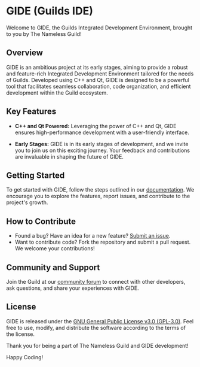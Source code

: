 # GIDE (Guilds IDE)

Welcome to GIDE, the Guilds Integrated Development Environment, brought to you by The Nameless Guild!

## Overview

GIDE is an ambitious project at its early stages, aiming to provide a robust and feature-rich Integrated Development Environment tailored for the needs of Guilds. Developed using C++ and Qt, GIDE is designed to be a powerful tool that facilitates seamless collaboration, code organization, and efficient development within the Guild ecosystem.

## Key Features

- **C++ and Qt Powered:** Leveraging the power of C++ and Qt, GIDE ensures high-performance development with a user-friendly interface.

- **Early Stages:** GIDE is in its early stages of development, and we invite you to join us on this exciting journey. Your feedback and contributions are invaluable in shaping the future of GIDE.

## Getting Started

To get started with GIDE, follow the steps outlined in our [documentation](link-to-docs). We encourage you to explore the features, report issues, and contribute to the project's growth.

## How to Contribute

- Found a bug? Have an idea for a new feature? [Submit an issue](link-to-issues).
- Want to contribute code? Fork the repository and submit a pull request. We welcome your contributions!

## Community and Support

Join the Guild at our [community forum](link-to-forum) to connect with other developers, ask questions, and share your experiences with GIDE.

## License

GIDE is released under the [GNU General Public License v3.0 (GPL-3.0)](link-to-license). Feel free to use, modify, and distribute the software according to the terms of the license.

Thank you for being a part of The Nameless Guild and GIDE development!

Happy Coding!

